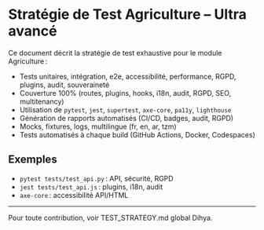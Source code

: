# Stratégie de Test Agriculture – Ultra avancé

Ce document décrit la stratégie de test exhaustive pour le module Agriculture :
- Tests unitaires, intégration, e2e, accessibilité, performance, RGPD, plugins, audit, souveraineté
- Couverture 100% (routes, plugins, hooks, i18n, audit, RGPD, SEO, multitenancy)
- Utilisation de `pytest`, `jest`, `supertest`, `axe-core`, `pa11y`, `lighthouse`
- Génération de rapports automatisés (CI/CD, badges, audit, RGPD)
- Mocks, fixtures, logs, multilingue (fr, en, ar, tzm)
- Tests automatisés à chaque build (GitHub Actions, Docker, Codespaces)

## Exemples
- `pytest tests/test_api.py` : API, sécurité, RGPD
- `jest tests/test_api.js` : plugins, i18n, audit
- `axe-core` : accessibilité API/HTML

---
Pour toute contribution, voir TEST_STRATEGY.md global Dihya.
